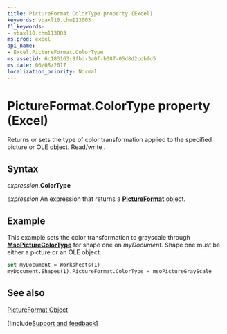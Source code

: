 ```yaml
---
title: PictureFormat.ColorType property (Excel)
keywords: vbaxl10.chm113003
f1_keywords:
- vbaxl10.chm113003
ms.prod: excel
api_name:
- Excel.PictureFormat.ColorType
ms.assetid: 6c183163-8fbd-3a0f-b087-05d8d2cdbfd5
ms.date: 06/08/2017
localization_priority: Normal
---
```



# PictureFormat.ColorType property (Excel)

Returns or sets the type of color transformation applied to the specified picture or OLE object. Read/write .


## Syntax

_expression_.**ColorType**

 _expression_ An expression that returns a **[PictureFormat](Excel.PictureFormat.md)** object.


## Example

This example sets the color transformation to grayscale through  **[MsoPictureColorType](Office.MsoPictureColorType.md)** for shape one on _myDocument_. Shape one must be either a picture or an OLE object.


```vb
Set myDocument = Worksheets(1) 
myDocument.Shapes(1).PictureFormat.ColorType = msoPictureGrayScale
```


## See also


[PictureFormat Object](Excel.PictureFormat.md)

[!include[Support and feedback](~/includes/feedback-boilerplate.md)]